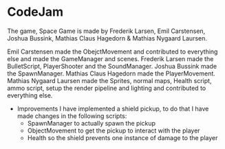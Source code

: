 # CodeJam
The game, Space Game is made by Frederik Larsen, Emil Carstensen, Joshua Bussink, Mathias Claus Hagedorn & Mathias Nygaard Laursen.

Emil Carstensen made the ObejctMovement and contributed to everything else and made the GameManager and scenes.
Frederik Larsen made the BulletScript, PlayerShooter and the SoundManager.
Joshua Bussink made the SpawnManager.
Mathias Claus Hagedorn made the PlayerMovement.
Mathias Nygaard Laursen made the Sprites, normal maps, Health script, ammo script, setup the render pipeline and lighting and contributed to everything else.



- Improvements
I have implemented a shield pickup, to do that I have made changes in the following scripts:
	- SpawnManager to actually spawn the pickup
	- ObjectMovement to get the pickup to interact with the player
	- Health so the shield prevents one instance of damage to the player